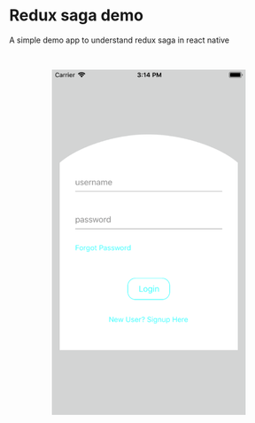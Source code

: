 # Redux saga demo
A simple demo app to understand redux saga in react native

<br/>

<p align="center">
  <img src="https://github.com/amitrai98/Login_Demo_Saga/blob/master/saga_demo.png?raw=true" width="350"/>
</p>
